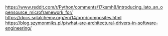 https://www.reddit.com/r/Python/comments/17ksmh8/introducing_lato_an_opensource_microframework_for/
https://docs.sqlalchemy.org/en/14/orm/composites.html
https://blog.szymonmiks.pl/p/what-are-architectural-drivers-in-software-engineering/